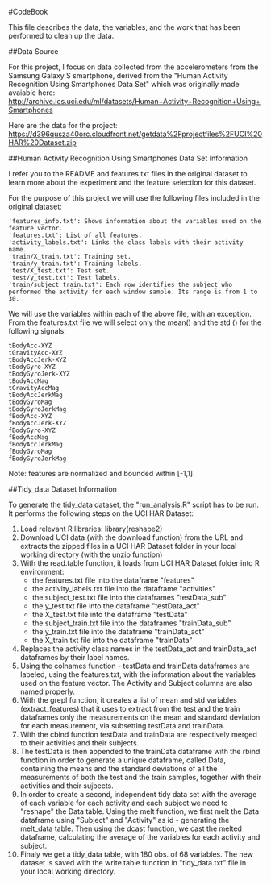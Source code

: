#CodeBook 

This file describes the data, the variables, and the work that has been performed to clean up the data.

##Data Source

For this project, I focus on data collected from the accelerometers from the Samsung Galaxy S smartphone, derived from the "Human Activity Recognition Using Smartphones Data Set" which was originally made avaiable here: http://archive.ics.uci.edu/ml/datasets/Human+Activity+Recognition+Using+Smartphones

Here are the data for the project:
https://d396qusza40orc.cloudfront.net/getdata%2Fprojectfiles%2FUCI%20HAR%20Dataset.zip

##Human Activity Recognition Using Smartphones Data Set Information

I refer you to the README and features.txt files in the original dataset to learn more about the experiment and the feature selection for this dataset. 

For the purpose of this project we will use the following files included in the original dataset:

    'features_info.txt': Shows information about the variables used on the feature vector.
    'features.txt': List of all features.
    'activity_labels.txt': Links the class labels with their activity name.
    'train/X_train.txt': Training set.
    'train/y_train.txt': Training labels.
    'test/X_test.txt': Test set.
    'test/y_test.txt': Test labels.
    'train/subject_train.txt': Each row identifies the subject who performed the activity for each window sample. Its range is from 1 to 30.
    
We will use the variables within each of the above file, with an exception. From the features.txt file we will select only the mean() and the std () for the following signals:

    tBodyAcc-XYZ
    tGravityAcc-XYZ
    tBodyAccJerk-XYZ
    tBodyGyro-XYZ
    tBodyGyroJerk-XYZ
    tBodyAccMag
    tGravityAccMag
    tBodyAccJerkMag
    tBodyGyroMag
    tBodyGyroJerkMag
    fBodyAcc-XYZ
    fBodyAccJerk-XYZ
    fBodyGyro-XYZ
    fBodyAccMag
    fBodyAccJerkMag
    fBodyGyroMag
    fBodyGyroJerkMag

Note: features are normalized and bounded within [-1,1].

##Tidy_data Dataset Information

To generate the tidy_data dataset, the "run_analysis.R" script has to be run. It performs the following steps on the UCI HAR Dataset:

1. Load relevant R libraries: library(reshape2)
2. Download UCI data (with the download function) from the URL and extracts the zipped files in a UCI HAR Dataset folder in your local working directory (with the unzip function)
3. With the read.table function, it loads from UCI HAR Dataset folder into R environment:
   - the features.txt file into the dataframe "features"
   - the activity_labels.txt file into the dataframe "activities"
   - the subject_test.txt file into the dataframes "testData_sub"
   - the y_test.txt file into the dataframe "testData_act"
   - the X_test.txt file into the dataframe "testData"
   - the subject_train.txt file into the dataframes "trainData_sub"
   - the y_train.txt file into the dataframe "trainData_act"
   - the X_train.txt file into the dataframe "trainData"
4. Replaces the activity class names in the testData_act and trainData_act dataframes by their label names.
5. Using the colnames function - testData and trainData dataframes are labeled, using the features.txt, with the information about the variables used on the feature vector. The Activity and Subject columns are also named properly.
6. With the grepl function, it creates a list of mean and std variables (extract_features) that it uses to extract from the test and the train dataframes only the measurements on the mean and standard deviation for each measurement, via subsetting testData and trainData.
7. With the cbind function testData and trainData are respectively merged to their activities and their subjects.
8. The testData is then appended to the trainData dataframe with the rbind function in order to generate a unique dataframe, called Data, containing the means and the standard deviations of all the measurements of both the test and the train samples, together with their activities and their sujbects.
9. In order to create a second, independent tidy data set with the average of each variable for each activity and each subject we need to "reshape" the Data table. Using the melt function, we first melt the Data dataframe using "Subject" and "Activity" as id - generating the melt_data table. Then using the dcast function, we cast the melted dataframe, calculating the average of the variables for each activity and subject.
10. Finaly we get a tidy_data table, with 180 obs. of 68 variables. The new dataset is saved with the write.table function in "tidy_data.txt" file in your local working directory. 
